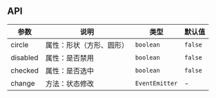 ## API

| 参数 | 说明 | 类型 | 默认值 |
| --- | --- | --- | --- |
| circle | 属性：形状（方形、圆形） |  `boolean` | `false` |
| disabled | 属性：是否禁用 |  `boolean` | `false` |
| checked | 属性：是否选中 |  `boolean` | `false` |
| change | 方法：状态修改 |  `EventEmitter` | - |


